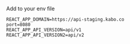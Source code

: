 Add to your env file 

```
REACT_APP_DOMAIN=https://api-staging.kabo.co
port=8080
REACT_APP_API_VERSION=api/v1
REACT_APP_API_VERSION2=api/v2
```